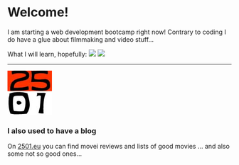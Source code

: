 # Welcome!
I am starting a web development bootcamp right now! Contrary to coding I do have a glue about filmmaking and video stuff...

What I will learn, hopefully:
![](https://img.shields.io/badge/Code-javascript-blue?logo=javascript) ![](https://img.shields.io/badge/notsurewhatthatis-github-blue?logo=github) 


---
![major](./2501-Filme.jpeg)

### I also used to have a blog
On [2501.eu](http://www.2501.eu/) you can find movei reviews and lists of good movies ... and also some not so good ones...
